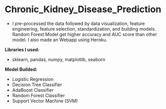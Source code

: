 # Chronic_Kidney_Disease_Prediction

- I pre-processed the data followed by data visualization, feature engineering, feature selection, standardization, and building models. Random Forest Model get higher accuracy and AUC score than other model. I also made an Webapp using Heroku.

**Libraries I used:**
- sklearn, pandas, numpy, matplotlib, seaborn

**Model Builded:**
- Logistic Regression
- Decision Tree Classifier
- AdaBoost Classifier
- Random Forest Classifier
- Support Vector Machine (SVM)
